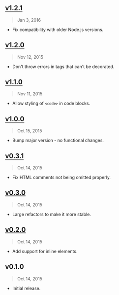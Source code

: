 ## [v1.2.1]
> Jan  3, 2016

- Fix compatibility with older Node.js versions.

## [v1.2.0]
> Nov 12, 2015

- Don't throw errors in tags that can't be decorated.

## [v1.1.0]
> Nov 11, 2015

- Allow styling of `<code>` in code blocks.

## [v1.0.0]
> Oct 15, 2015

- Bump major version - no functional changes.

## [v0.3.1]
> Oct 14, 2015

- Fix HTML comments not being omitted properly.

## [v0.3.0]
> Oct 14, 2015

- Large refactors to make it more stable.

## [v0.2.0]
> Oct 14, 2015

-  Add support for inline elements.

## v0.1.0
> Oct 14, 2015

- Initial release.

[v0.2.0]: https://github.com/rstacruz/markdown-it-decorate/compare/v0.1.0...v0.2.0
[v0.3.0]: https://github.com/rstacruz/markdown-it-decorate/compare/v0.2.0...v0.3.0
[v0.3.1]: https://github.com/rstacruz/markdown-it-decorate/compare/v0.3.0...v0.3.1
[v1.0.0]: https://github.com/rstacruz/markdown-it-decorate/compare/v0.3.1...v1.0.0
[v1.1.0]: https://github.com/rstacruz/markdown-it-decorate/compare/v1.0.0...v1.1.0
[v1.2.0]: https://github.com/rstacruz/markdown-it-decorate/compare/v1.1.0...v1.2.0
[v1.2.1]: https://github.com/rstacruz/markdown-it-decorate/compare/v1.2.0...v1.2.1
